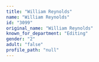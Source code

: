 ```yaml
---
title: "William Reynolds"
name: "William Reynolds"
id: "3099"
original_name: "William Reynolds"
known_for_department: "Editing"
gender: "2"
adult: "false"
profile_path: "null"
---
```

